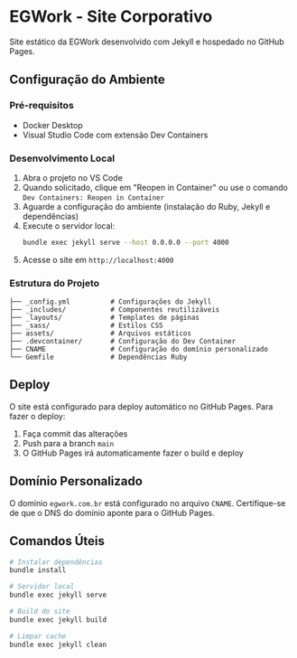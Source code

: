 # EGWork - Site Corporativo

Site estático da EGWork desenvolvido com Jekyll e hospedado no GitHub Pages.

## Configuração do Ambiente

### Pré-requisitos
- Docker Desktop
- Visual Studio Code com extensão Dev Containers

### Desenvolvimento Local

1. Abra o projeto no VS Code
2. Quando solicitado, clique em "Reopen in Container" ou use o comando `Dev Containers: Reopen in Container`
3. Aguarde a configuração do ambiente (instalação do Ruby, Jekyll e dependências)
4. Execute o servidor local:
   ```bash
   bundle exec jekyll serve --host 0.0.0.0 --port 4000
   ```
5. Acesse o site em `http://localhost:4000`

### Estrutura do Projeto

```
├── _config.yml          # Configurações do Jekyll
├── _includes/           # Componentes reutilizáveis
├── _layouts/            # Templates de páginas
├── _sass/               # Estilos CSS
├── assets/              # Arquivos estáticos
├── .devcontainer/       # Configuração do Dev Container
├── CNAME                # Configuração do domínio personalizado
└── Gemfile              # Dependências Ruby
```

## Deploy

O site está configurado para deploy automático no GitHub Pages. Para fazer o deploy:

1. Faça commit das alterações
2. Push para a branch `main`
3. O GitHub Pages irá automaticamente fazer o build e deploy

## Domínio Personalizado

O domínio `egwork.com.br` está configurado no arquivo `CNAME`. Certifique-se de que o DNS do domínio aponte para o GitHub Pages.

## Comandos Úteis

```bash
# Instalar dependências
bundle install

# Servidor local
bundle exec jekyll serve

# Build do site
bundle exec jekyll build

# Limpar cache
bundle exec jekyll clean
```
